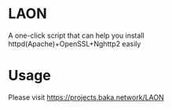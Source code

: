 # LAON
A one-click script that can help you install httpd(Apache)+OpenSSL+Nghttp2 easily
# Usage
Please visit https://projects.baka.network/LAON
